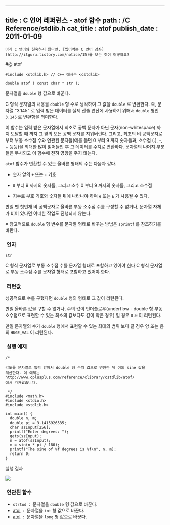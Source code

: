 ----------------
title : C 언어 레퍼런스 - atof 함수
path : /C Reference/stdlib.h
cat_title :  atof
publish_date : 2011-01-09
--------------



```warning
아직 C 언어와 친숙하지 않다면, [씹어먹는 C 언어 강좌](http://itguru.tistory.com/notice/15)를 보는 것이 어떻까요?

```

#@ atof

```info
#include <stdlib.h> // C++ 에서는 <cstdlib>

double atof ( const char * str );

```

문자열을 `double` 형 값으로 바꾼다.

C 형식 문자열의 내용을 `double` 형 수로 생각하여 그 값을 `double` 로 변환한다. 즉, 문자열 "3.145" 로 입력 받은 데이터를 실제 산술 연산에 사용하기 위해서 `double` 형인 `3.145` 로 변환함을 의미한다.

이 함수는 입력 받은 문자열에서 최초로 공백 문자가 아닌 문자(non-whitespace) 까지 도달할 때 까지 그 앞의 모든 공백 문자를 지워버린다. 그리고, 최초의 비 공백문자로 부터 부동 소수점 수와 연관된 문자들(예를 들면 0 부터 9 까지 숫자들과, 소수점 (.), -, + 등등)을 최대한 많이 읽어들인 후 그 데이터를 수치로 변환하다. 문자열의 나머지 부분들은 무시되고 이 함수에 전혀 영향을 주지 않는다.

`atof` 함수가 변환할 수 있는 올바른 형태의 수는 다음과 같다.

* 숫자 앞의 `+` 또는 `-` 기호

* `0` 부터 9 까지의 숫자들, 그리고 소수 0 부터 9 까지의 숫자들, 그리고 소수점

* 지수로 부호 기호와 숫자들 뒤에 나타나야 하며 `e` 또는 `E` 가 사용될 수 있다.



만일 맨 첫번재 비 공백문자로 올바른 부동 소수점 수를 구성할 수 없거나, 문자열 자체가 비어 있다면 어떠한 작업도 진행되지 않는다.

※ 참고적으로 `double` 형 변수를 문자열 형태로 바꾸는 방법은 `sprintf` 를 참조하기를 바란다.



###  인자




`str`

C 형식 문자열로 부동 소수점 수를 문자열 형태로 포함하고 있어야 한다 C 형식 문자열로 부동 소수점 수를 문자열 형태로 포함하고 있어야 한다.



###  리턴값

성공적으로 수를 구했다면 `double` 형의 형태로 그 값이 리턴된다.

만일 올바른 값을 구할 수 없거나, 수의 값이 언더플로우(underflow - double 형 부동 소수점으로 표현할 수 있는 최소의 값보다도 값이 작은 경우) 일 경우 `0.0` 이 리턴된다.

만일 문자열의 수가 `double` 형에서 표현할 수 있는 최대의 범위 보다 클 경우 양 또는 음의 `HUGE_VAL` 이 리턴된다.



###  실행 예제




```cpp-formatted
/*

각도를 문자열로 입력 받아서 double 형 수치 값으로 변환한 뒤 이의 sine 값을
계산한다. 이 예제는 http://www.cplusplus.com/reference/clibrary/cstdlib/atof/
에서 가져왔습니다.

 */
#include <math.h>
#include <stdio.h>
#include <stdlib.h>

int main() {
  double n, m;
  double pi = 3.1415926535;
  char szInput[256];
  printf("Enter degrees: ");
  gets(szInput);
  n = atof(szInput);
  m = sin(n * pi / 180);
  printf("The sine of %f degrees is %f\n", n, m);
  return 0;
}
```


실행 결과


![](http://img1.daumcdn.net/thumb/R1920x0/?fname=http%3A%2F%2Fcfile5.uf.tistory.com%2Fimage%2F113F11534D29C4192AA79E)




###  연관된 함수




* `strtod`  :  문자열을 `double` 형 값으로 바꾼다.
*  [atoi](http://itguru.tistory.com/131)  :  문자열을 `int` 형 값으로 바꾼다.
*  [atol](http://itguru.tistory.com/132)  :  문자열을 `long` 형 값으로 바꾼다.